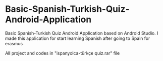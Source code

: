 # Basic-Spanish-Turkish-Quiz-Android-Application
Basic Spanish-Turkish Quiz Android Application based on Android Studio. I made this application for start learning Spanish after going to Spain for erasmus

All project and codes in "ispanyolca-türkçe quiz.rar" file
